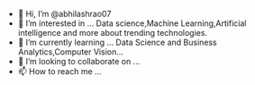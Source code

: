 - 👋 Hi, I’m @abhilashrao07
- 👀 I’m interested in ... Data science,Machine Learning,Artificial intelligence and more about trending technologies.
- 🌱 I’m currently learning ... Data Science and Business Analytics,Computer Vision...
- 💞️ I’m looking to collaborate on ... 
- 📫 How to reach me ... 

<!---
abhilashrao07/The Sparks Foundation is a ✨ special ✨ repository because its `README.md` (this file) appears on your GitHub profile.
You can click the Preview link to take a look at your changes.
--->
